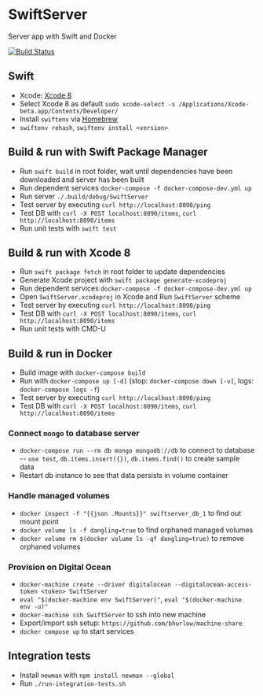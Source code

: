 # SwiftServer
Server app with Swift and Docker

[![Build Status](https://travis-ci.org/choefele/swift-server-app.svg?branch=master)](https://travis-ci.org/choefele/swift-server-app)

## Swift
- Xcode: [Xcode 8](https://developer.apple.com/download/)
- Select Xcode 8 as default `sudo xcode-select -s /Applications/Xcode-beta.app/Contents/Developer/`
- Install `swiftenv` via [Homebrew](https://swiftenv.fuller.li/en/latest/installation.html#via-homebrew)
- `swiftenv rehash`, `swiftenv install <version>`

## Build & run with Swift Package Manager
- Run `swift build` in root folder, wait until dependencies have been downloaded and server has been built
- Run dependent services `docker-compose -f docker-compose-dev.yml up`
- Run server `./.build/debug/SwiftServer`
- Test server by executing `curl http://localhost:8090/ping`
- Test DB with `curl -X POST localhost:8090/items`, `curl http://localhost:8090/items`
- Run unit tests with `swift test`

## Build & run with Xcode 8
- Run `swift package fetch` in root folder to update dependencies
- Generate Xcode project with `swift package generate-xcodeproj`
- Run dependent services `docker-compose -f docker-compose-dev.yml up`
- Open `SwiftServer.xcodeproj` in Xcode and Run `SwiftServer` scheme
- Test server by executing `curl http://localhost:8090/ping`
- Test DB with `curl -X POST localhost:8090/items`, `curl http://localhost:8090/items`
- Run unit tests with CMD-U

## Build & run in Docker
- Build image with `docker-compose build`
- Run with `docker-compose up [-d]` (stop: `docker-compose down [-v]`, logs: `docker-compose logs -f`)
- Test server by executing `curl http://localhost:8090/ping`
- Test DB with `curl -X POST localhost:8090/items`, `curl http://localhost:8090/items`

### Connect `mongo` to database server
- `docker-compose run --rm db mongo mongodb://db` to connect to database
-- `use test`, `db.items.insert({})`, `db.items.find()` to create sample data
- Restart db instance to see that data persists in volume container

### Handle managed volumes
- `docker inspect -f "{{json .Mounts}}" swiftserver_db_1` to find out mount point
- `docker volume ls -f dangling=true` to find orphaned managed volumes
- `docker volume rm $(docker volume ls -qf dangling=true)` to remove orphaned volumes

### Provision on Digital Ocean
- `docker-machine create --driver digitalocean --digitalocean-access-token <token> SwiftServer`
- `eval "$(docker-machine env SwiftServer)"`, `eval "$(docker-machine env -u)"`
- `docker-machine ssh SwiftServer` to ssh into new machine
- Export/import ssh setup: `https://github.com/bhurlow/machine-share`
- `docker compose up` to start services

## Integration tests
- Install `newman` with `npm install newman --global`
- Run `./run-integration-tests.sh`

